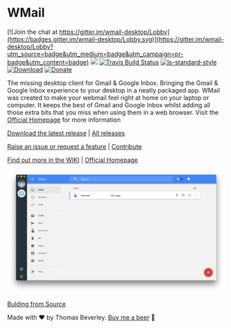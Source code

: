 # WMail

[![Join the chat at https://gitter.im/wmail-desktop/Lobby](https://badges.gitter.im/wmail-desktop/Lobby.svg)](https://gitter.im/wmail-desktop/Lobby?utm_source=badge&utm_medium=badge&utm_campaign=pr-badge&utm_content=badge)
![](https://img.shields.io/badge/Contributions-Welcome-brightgreen.svg)
[![Travis Build Status](https://img.shields.io/travis/Thomas101/wmail.svg)](http://travis-ci.org/Thomas101/wmail)
[![js-standard-style](https://img.shields.io/badge/code%20style-standard-brightgreen.svg)](http://standardjs.com/)
[![Download](https://img.shields.io/github/downloads/Thomas101/wmail/total.svg)](https://github.com/Thomas101/wmail/releases)
[![Donate](https://img.shields.io/badge/Donate-Paypal-ff69b4.svg)](https://www.paypal.me/ThomasBeverley)


The missing desktop client for Gmail & Google Inbox. Bringing the Gmail & Google Inbox experience to your desktop in a neatly packaged app. WMail was created to make your webmail feel right at home on your laptop or computer. It keeps the best of Gmail and Google Inbox whilst adding all those extra bits that you miss when using them in a web browser. Visit the [Official Homepage](http://thomas101.github.io/wmail/) for more information

[Download the latest release](http://thomas101.github.io/wmail/download) | [All releases](https://github.com/Thomas101/wmail/releases)

[Raise an issue or request a feature](https://github.com/Thomas101/wmail/issues) | [Contribute](https://github.com/Thomas101/wmail/wiki/Contributing)

[Find out more in the WIKI](https://github.com/Thomas101/wmail/wiki) | [Official Homepage](http://thomas101.github.io/wmail/)

![Screenshot](https://raw.githubusercontent.com/Thomas101/wmail/master/.github/screenshot.png "Screenshot")

[Bulding from Source](https://github.com/Thomas101/wmail/wiki/Building-from-Source)

Made with ♥ by Thomas Beverley. [Buy me a beer](https://www.paypal.me/ThomasBeverley) &#127866;
